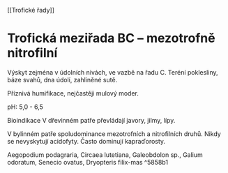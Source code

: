 [[Trofické řady]]

# Trofická meziřada BC – mezotrofně nitrofilní

Výskyt zejména v údolních nivách, ve vazbě na řadu C. Teréní poklesliny, báze svahů, dna údolí, zahliněné sutě.

Příznivá humifikace, nejčastěji mulový moder.

pH: 5,0 - 6,5

Bioindikace
V dřevinném patře převládají javory, jilmy, lípy.

V bylinném patře spoludominance mezotrofních a nitrofilních druhů. Nikdy se nevyskytují acidofyty. Často dominují kapraďorosty.

Aegopodium podagraria, Circaea lutetiana, Galeobdolon sp., Galium odoratum, Senecio ovatus, Dryopteris filix-mas ^5858b1



